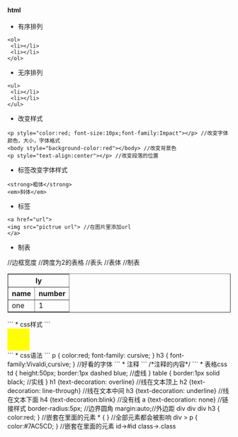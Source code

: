 #### html 
* 有序排列
```
<ol>
 <li></li>
 <li></li>
</ol>
````
* 无序排列
```
<ul>
 <li></li>
 <li></li>
</ul>
```
* 改变样式
```
<p style="color:red; font-size:10px;font-family:Impact"></p> //改变字体颜色，大小，字体格式
<body style="background-color:red"></body> //改变背景色
<p style="text-align:center"></p> //改变段落的位置
```
* 标签改变字体样式
```
<strong>粗体</strong>
<em>斜体</em>
```
* 标签
```
<a href="url">
<img src="pictrue url"> //在图片里添加url
</a>
```
* 制表
<table border="1px"> //边框宽度
<thead>
<tr>
<th colspan="2">ly</th> //跨度为2的表格
</tr>
<tr>
<th>name</th>
<th>number</th>
</tr>
</thead>//表头
<tbody> //表体
<tr>
<td>one</td>
<td>1</td>  //制表
</tr>
</tbody>
</table>
```
* css样式
```
<div style="width:50px; height:50px; background-color:yellow"></div>
<a><div></div></a>
<span></span>
	<link type="text/css" rel="stylesheet" href="stylesheet.css"/>
```
* css语法
```
p {
 color:red;
 font-family: cursive;
}
h3 {
    font-family:Vivaldi,cursive;
} 
//好看的字体
```
* 注释
```
/*注释的内容*/
<!--注释的内容-->
```
* 表格css
td {
    height:50px;
    border:1px dashed blue; //虚线
}
table {
    border:1px solid black; //实线
    }
h1 {text-decoration: overline} //线在文本顶上
h2 {text-decoration: line-through} //线在文本中间
h3 {text-decoration: underline} //线在文本下面
h4 {text-decoration:blink} //没有线
a {text-decoration: none} //链接样式
border-radius:5px; //边界圆角
margin:auto;//外边距
div div div h3 {
color:red; 
} //嵌套在里面的元素
* { } //全部元素都会被影响
div > p {
    color:#7AC5CD;
}  //嵌套在里面的元素
id->#id
class->.class
	
